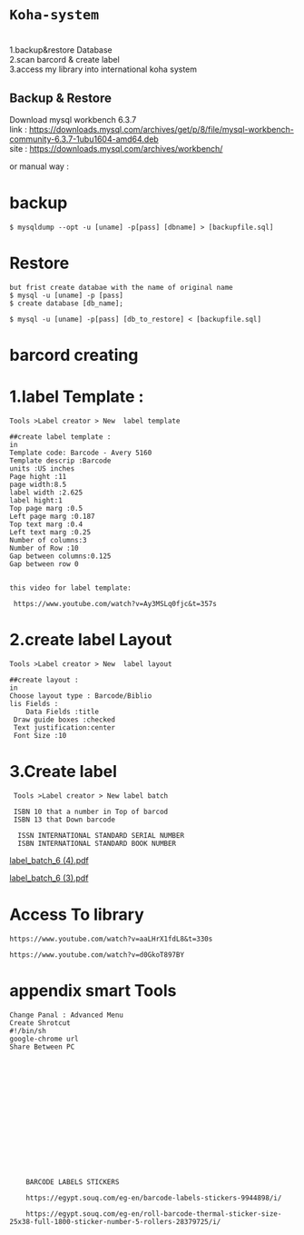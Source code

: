 # `Koha-system`


# 
1.backup&restore Database <br>
2.scan barcord & create label <br>
3.access my library into international  koha system <br>


## Backup & Restore  
Download mysql workbench 6.3.7 <br>
link : https://downloads.mysql.com/archives/get/p/8/file/mysql-workbench-community-6.3.7-1ubu1604-amd64.deb <br>
site : https://downloads.mysql.com/archives/workbench/ <br>

or manual way :
# backup
    $ mysqldump --opt -u [uname] -p[pass] [dbname] > [backupfile.sql]
 
# Restore
    but frist create databae with the name of original name
    $ mysql -u [uname] -p [pass] 
    $ create database [db_name];
    
    $ mysql -u [uname] -p[pass] [db_to_restore] < [backupfile.sql]

    
# barcord creating 

  
   
# 1.label Template :

    Tools >Label creator > New  label template 
    
    ##create label template :
    in 
    Template code: Barcode - Avery 5160
    Template descrip :Barcode
    units :US inches
    Page hight :11
    page width:8.5
    label width :2.625
    label hight:1
    Top page marg :0.5
    Left page marg :0.187
    Top text marg :0.4
    Left text marg :0.25
    Number of columns:3
    Number of Row :10
    Gap between columns:0.125
    Gap between row 0
    
     
    this video for label template:
    
     https://www.youtube.com/watch?v=Ay3MSLq0fjc&t=357s
     
# 2.create label Layout
    Tools >Label creator > New  label layout 
    
    ##create layout :
    in
    Choose layout type : Barcode/Biblio
    lis Fields :
        Data Fields :title
     Draw guide boxes :checked
     Text justification:center
     Font Size :10


#  3.Create label 
    
     Tools >Label creator > New label batch  
     
     ISBN 10 that a number in Top of barcod
     ISBN 13 that Down barcode  
     
      ISSN INTERNATIONAL STANDARD SERIAL NUMBER
      ISBN INTERNATIONAL STANDARD BOOK NUMBER
    
    
[label_batch_6 (4).pdf](https://github.com/3bHussein/Koha-system/files/4838761/label_batch_6.4.pdf)

[label_batch_6 (3).pdf](https://github.com/3bHussein/Koha-system/files/4838762/label_batch_6.3.pdf)
    
# Access To library
    
    https://www.youtube.com/watch?v=aaLHrX1fdL8&t=330s
    
    https://www.youtube.com/watch?v=d0GkoT897BY
    
    
    
    
    
    
    
    
 # appendix smart Tools
    Change Panal : Advanced Menu
    Create Shrotcut
    #!/bin/sh
    google-chrome url
    Share Between PC
    
    
    
    
    
    
    
    
    
    
    
    
    
    
    
    
        BARCODE LABELS STICKERS
        
        https://egypt.souq.com/eg-en/barcode-labels-stickers-9944898/i/
        
        https://egypt.souq.com/eg-en/roll-barcode-thermal-sticker-size-25x38-full-1800-sticker-number-5-rollers-28379725/i/
